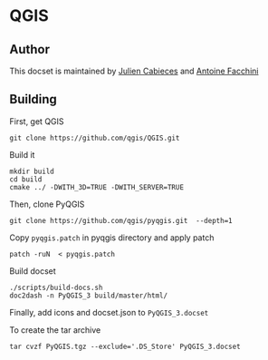 QGIS
=======================

## Author

This docset is maintained by [Julien Cabieces](https://github.com/troopa81) and [Antoine Facchini](https://github.com/Koyaani)

## Building

First, get QGIS
```shell
git clone https://github.com/qgis/QGIS.git
```

Build it
```shell
mkdir build
cd build
cmake ../ -DWITH_3D=TRUE -DWITH_SERVER=TRUE
```

Then, clone PyQGIS

```shell
git clone https://github.com/qgis/pyqgis.git  --depth=1
```

Copy `pyqgis.patch` in pyqgis directory and apply patch

```shell
patch -ruN  < pyqgis.patch
```

Build docset

```shell
./scripts/build-docs.sh
doc2dash -n PyQGIS_3 build/master/html/
```
Finally, add icons and docset.json to `PyQGIS_3.docset`

To create the tar archive

```shell
tar cvzf PyQGIS.tgz --exclude='.DS_Store' PyQGIS_3.docset
```
